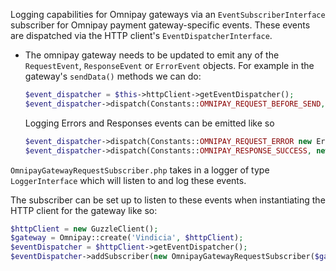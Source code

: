 Logging capabilities for Omnipay gateways via an `EventSubscriberInterface` subscriber for Omnipay payment gateway-specific events.
These events are dispatched via the HTTP client's `EventDispatcherInterface`.
* The omnipay gateway needs to be updated to emit any of the `RequestEvent`, `ResponseEvent` or `ErrorEvent` objects.
For example in the gateway's `sendData()` methods we can do:

    ```PHP
    $event_dispatcher = $this->httpClient->getEventDispatcher();
    $event_dispatcher->dispatch(Constants::OMNIPAY_REQUEST_BEFORE_SEND, new RequestEvent($request));
    ```

    Logging Errors and Responses events can be emitted like so
    ```PHP
    $event_dispatcher->dispatch(Constants::OMNIPAY_REQUEST_ERROR new ErrorEvent($exception, $request));
    $event_dispatcher->dispatch(Constants::OMNIPAY_RESPONSE_SUCCESS, new ResponseEvent($response));
    ```

`OmnipayGatewayRequestSubscriber.php` takes in a logger of type `LoggerInterface` which will listen to and log these events.

The subscriber can be set up  to listen to these events when instantiating the HTTP client for the gateway like so:

```PHP
$httpClient = new GuzzleClient();
$gateway = Omnipay::create('Vindicia', $httpClient);
$eventDispatcher = $httpClient->getEventDispatcher();
$eventDispatcher->addSubscriber(new OmnipayGatewayRequestSubscriber($gateway_name, new LoggerClassThatImplementsPSRInterface()));
```
